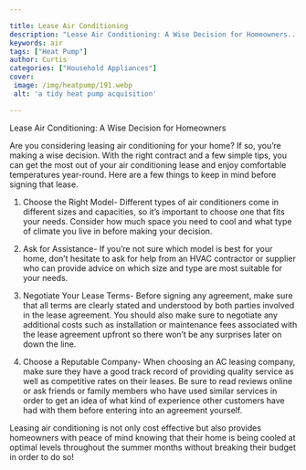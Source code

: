 ```yaml
---

title: Lease Air Conditioning
description: "Lease Air Conditioning: A Wise Decision for Homeowners...keep going and find out"
keywords: air
tags: ["Heat Pump"]
author: Curtis
categories: ["Household Appliances"]
cover: 
 image: /img/heatpump/191.webp
 alt: 'a tidy heat pump acquisition'

---
```


Lease Air Conditioning: A Wise Decision for Homeowners

Are you considering leasing air conditioning for your home? If so, you’re making a wise decision. With the right contract and a few simple tips, you can get the most out of your air conditioning lease and enjoy comfortable temperatures year-round. Here are a few things to keep in mind before signing that lease. 

1. Choose the Right Model- Different types of air conditioners come in different sizes and capacities, so it’s important to choose one that fits your needs. Consider how much space you need to cool and what type of climate you live in before making your decision. 

2. Ask for Assistance- If you’re not sure which model is best for your home, don’t hesitate to ask for help from an HVAC contractor or supplier who can provide advice on which size and type are most suitable for your needs. 

3. Negotiate Your Lease Terms- Before signing any agreement, make sure that all terms are clearly stated and understood by both parties involved in the lease agreement. You should also make sure to negotiate any additional costs such as installation or maintenance fees associated with the lease agreement upfront so there won’t be any surprises later on down the line. 

4. Choose a Reputable Company- When choosing an AC leasing company, make sure they have a good track record of providing quality service as well as competitive rates on their leases. Be sure to read reviews online or ask friends or family members who have used similar services in order to get an idea of what kind of experience other customers have had with them before entering into an agreement yourself. 

Leasing air conditioning is not only cost effective but also provides homeowners with peace of mind knowing that their home is being cooled at optimal levels throughout the summer months without breaking their budget in order to do so!

